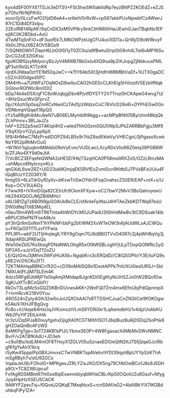 kyx4d5F00YXE1TDJs3eDTSV+FSt3hwSlKfiaktIdRp7eyzBNPZ2KOEdZ+eZJSp7Ohcf6rNjPthXc
xooc0j/0LczFwfO2fjdD6eA4+or6etV0rRxW+cp567akbPUoNpwbfCzAWwrJ97rC1Di84Df3xIpu
22EofRB14RpNF/9qCnDX3xM5VP8ry9nkCtHIMIlXHa/JEwhGJanTBqbNs1EPejI8C0K2BDbd+AxU
dTwMTqSnFiO+dF3uofEk7LM6OWPzkUgCFU4us10DTa+QrWj/D9oW9kvyFXb0c2PdJXBZ4OV5BGs9
7/SQN9GWhTZlepH6LbO0lSI1yT0ZC0u/a9fBwtu0/rpGt09vh4LTeI6uMP16SuQvCG2oE32IGKsu
fgxlKOBfQsyMdyocyBzJyV4MWB78bGxls4XQ9oa9p2IXJnpgZjNbkuusPMLgP3uI/9sQLK1TjnKK
njrdXJlWaa0ztYE1M50qJwC++kTtY6Ab5Xt3jHdfnWBMBH/aDf+1lUTX0gaDCcSZ/n300dgsdSPC
DM4Hh+a7UtWFs7OqNOsD8wibuCAO2hGE5cCLKhEig5HVozdVSEzkiIfNqkGGIovrRGfWlc8m0Dl2
bDp74k4eD5X/qF1C6oWJqbjgDbv8PjvtfDYSTY2V7Troz0hCKApeG4wvg7U/+8HzQsucWxQFprvZ
0p//XAzhSp0sqZmRCxNwiiCzTAd1j/zWdzxCoC76VIcD28s6l+DYPhEGw0GnVDNbmpVQqaX16pQ3
cYz5aRBgKiibMvJkeN7uB06ELMymb9t9kgg++acMPpBf4t05By/zlnnNNqQkZLhPmnx+3BLJaJZs
hAF+S2SZp5xeGT4KiqI4H2+wled7hhG0zm0QU0Wp5JPkZARRBbFgju3Mf9VSqXXjrxYi2yLpp6pX
5f9/4HMwC7MzPrxdIDOPZ94LB5x9r7rbZ8sdf/kleVy/VHECgnL0jPgasoXcwkNzY952pRhMvOuG
+W7AVr1qjIuqkmM8kbb09eVyEvm/VUDLwcLXcyRDxVlioR8Z0elq39PGB9Wb/ZFJAo4XY9d0eJtA
7/VcBCZ3EFqefeQWNA2sHESD1HkjTSzqHCA0P58moItRXZo5/OZzLRmzMA+ehMpco8NytcnyvKLs
qnGXdL6sw2RZ+U/D23ukM2mjqEK5RVfEoZvml0cn9Kttb5J7PVsBFsUUiu4FIQqBIUzY22036Y/R
fmtg5S+6LsTdrGyfDyltx+bKxwTnSwOYdn0FsqOvahscZS0ER/EAP+roX+x/IJKop+OCV3Uj4iDy
F7wwX6+IVXmDGja82CEIrUtr9CkmXFXyw+oC27bwY2MvV3BoQahnyewUHk294XQGOJMjZBl6MHcI
o6U3B1ZgTz6B0N9jpGOAUk8kCLE/sfAnIeFpiNsiJ4HITAeZkbKDTWq97esUDW0dNqT0t83Mq4EL
n0eu19m4WEm6TR6TmtaAhWtDYcM0JUPadU3lShHdMwBv3tC9DSuak14ibeRPUC6fePN7FoxA8k/o
pY3IrQr9mSxNmT1hYPkNFrbbFg2bf/WM2XxWTeOW3n6jAUdWLsAJCWQuu+FKOpO0Tf7LxvfYFwia
PPL9PI+wbF2UTIjHrqleglLYRY9gOqm70J6dBBOTVvD40R7c2j4pWH8qVg3jXdajrARSlJPREwQs
Wie50eZbS7Ks5bsgPDNdNWLOhgR5xOfAWSBLoghYjULpTDopQONfRc2yG5lP2A5+sJzVDqTf2oZU
LE/QzIGmJ3jMhm3WFzHUA5b+NgqbKrx3cERQdD//C8lQSOPlir/Y3E/tuFQ9syRE2VcD5CKo2fTI
7ZKTMAHqaBBNCnTt2O+cD39oMAISQ9o1DxotAPPk7htUXUi0esIURSJ+Sbl7MXUk9YJjM7SLEm4K
4dzz5RFg8UbMjPTe0iqAmjXMtdapBJgnKDi0EgKtyN/JHSZJx0tW2BQofDw3gK/uXfTcBCnQIdY/
6kOv73LqiMzSsGQZ0KBriDUvwsAKK+2WnFQl7Zrn4mx6EfnUbjPdlQpnmpX7+IvmRcvK219V0Yuu
49O524nZyty4Gih32w6oJoUQXCkAAI7s8TTDSHCJuaCnZN3iICel9fOKOgwk5Ak/k1XHJlFBgQvg
Pc8o+Ir//ikqe84HsUqJVKxmxztVLmS6YDRGkr1LqAemdbHz1v4djzUoAbKUWb2PyYlF2EtLkiHA
Vr3zUOq5PJaB0nuyfgxhxDjigXA0fCGTMXh1SOTJ6qIBuzBuRj0SDq2SoPhk6gHZOaQniBcAFzWS
8xMKPgTge+3oT724KB1sPU/LYbmx5E0P+4W8FgaxacX4MbMxSWvNMNCBvrF/v2ATBfKAdU+JD3eh
+c9u0Bs/lsdLM4mOF8THoyX1ZGLV05uSznaeED0/eQtN2ttJ7SfjQqaGJclRbgfKfgYsAIrX1krq
r5yKw45ppplPp0BXJmvxsCTwVNBKTspAVebvhYDt39qytiBpUYYpSzKThAmSgRByh7v/stU92GCs
VqalaJeU9cFOholG+MPKgexJZRLYZisJXG/DX5ng79CfAtOwBCo1J8s9J5DHa9O/+TC8ZX6UpcuF
FxfAgRDSMBmR7ht0os6tpEswmvblyqbWHaCBLrKp50OQotU2u6Gsof+NfygJyq4HpHzXSEU5CACK
9AWYFZpeuTxj+f0QvdJ2QKqE7MxqNxxS+rcnS9Af/eG2+AbAlBkYlX7IKGBduhbqFiPy1ZA=
